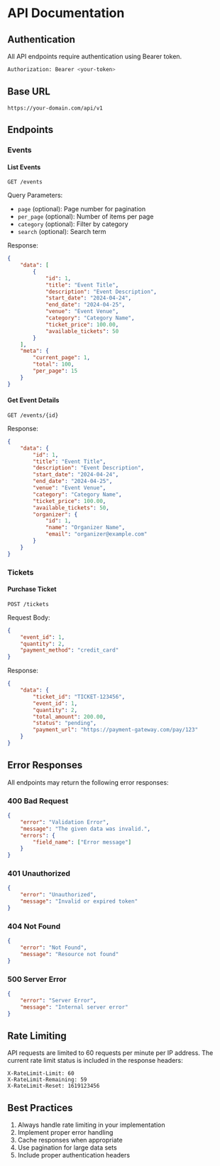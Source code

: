 # API Documentation

## Authentication
All API endpoints require authentication using Bearer token.

```bash
Authorization: Bearer <your-token>
```

## Base URL
```
https://your-domain.com/api/v1
```

## Endpoints

### Events

#### List Events
```http
GET /events
```

Query Parameters:
- `page` (optional): Page number for pagination
- `per_page` (optional): Number of items per page
- `category` (optional): Filter by category
- `search` (optional): Search term

Response:
```json
{
    "data": [
        {
            "id": 1,
            "title": "Event Title",
            "description": "Event Description",
            "start_date": "2024-04-24",
            "end_date": "2024-04-25",
            "venue": "Event Venue",
            "category": "Category Name",
            "ticket_price": 100.00,
            "available_tickets": 50
        }
    ],
    "meta": {
        "current_page": 1,
        "total": 100,
        "per_page": 15
    }
}
```

#### Get Event Details
```http
GET /events/{id}
```

Response:
```json
{
    "data": {
        "id": 1,
        "title": "Event Title",
        "description": "Event Description",
        "start_date": "2024-04-24",
        "end_date": "2024-04-25",
        "venue": "Event Venue",
        "category": "Category Name",
        "ticket_price": 100.00,
        "available_tickets": 50,
        "organizer": {
            "id": 1,
            "name": "Organizer Name",
            "email": "organizer@example.com"
        }
    }
}
```

### Tickets

#### Purchase Ticket
```http
POST /tickets
```

Request Body:
```json
{
    "event_id": 1,
    "quantity": 2,
    "payment_method": "credit_card"
}
```

Response:
```json
{
    "data": {
        "ticket_id": "TICKET-123456",
        "event_id": 1,
        "quantity": 2,
        "total_amount": 200.00,
        "status": "pending",
        "payment_url": "https://payment-gateway.com/pay/123"
    }
}
```

## Error Responses

All endpoints may return the following error responses:

### 400 Bad Request
```json
{
    "error": "Validation Error",
    "message": "The given data was invalid.",
    "errors": {
        "field_name": ["Error message"]
    }
}
```

### 401 Unauthorized
```json
{
    "error": "Unauthorized",
    "message": "Invalid or expired token"
}
```

### 404 Not Found
```json
{
    "error": "Not Found",
    "message": "Resource not found"
}
```

### 500 Server Error
```json
{
    "error": "Server Error",
    "message": "Internal server error"
}
```

## Rate Limiting
API requests are limited to 60 requests per minute per IP address. The current rate limit status is included in the response headers:

```
X-RateLimit-Limit: 60
X-RateLimit-Remaining: 59
X-RateLimit-Reset: 1619123456
```

## Best Practices
1. Always handle rate limiting in your implementation
2. Implement proper error handling
3. Cache responses when appropriate
4. Use pagination for large data sets
5. Include proper authentication headers 